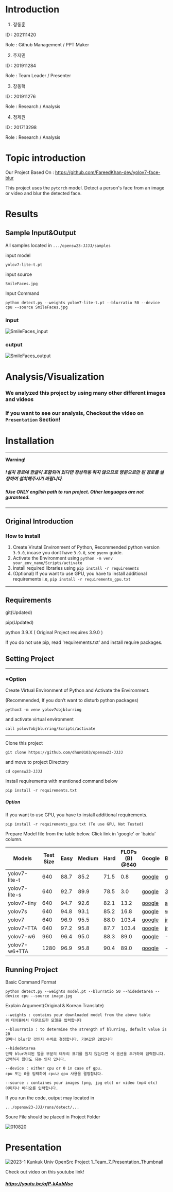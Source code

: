 # Introduction

1. 정동훈

ID : 202111420

Role : Github Management / PPT Maker


2. 주지민

ID : 201911284

Role : Team Leader / Presenter


3. 장동혁

ID : 201911276

Role : Research / Analysis


4. 정제원

ID : 201713298

Role : Research / Analysis


# Topic introduction

Our Project Based On :
https://github.com/FareedKhan-dev/yolov7-face-blur

This project uses the `pytorch` model. Detect a person's face from an image or video and blur the detected face.


# Results

## Sample Input&Output

All samples located in `.../opensw23-JJJJ/samples`

input model

    yolov7-lite-t.pt

input source 

    SmileFaces.jpg

Input Command

    python detect.py --weights yolov7-lite-t.pt --blurratio 50 --device cpu --source SmileFaces.jpg
    

### input

![SmileFaces_input](https://github.com/dhun0103/opensw23-JJJJ/assets/50978743/316a6a93-ccda-41f0-b094-aa77f23d9244)

### output

![SmileFaces_output](https://github.com/dhun0103/opensw23-JJJJ/assets/50978743/41b4a7f7-5a14-434a-a2ff-60ba2cf04352)


# Analysis/Visualization

### We analyzed this project by using many other different images and videos
### If you want to see our analysis, Checkout the video on `Presentation` Section!


# Installation
---

**Warning!** 

##### !설치 경로에 한글이 포함되어 있다면 정상작동 하지 않으므로 영문으로만 된 경로를 설정하여 설치해주시기 바랍니다.
##### !Use ONLY english path to run project. Other languages are not guranteed.

---
Original Introduction
---
### How to install
1. Create Virutal Environment of Python, Recommended python version `3.9.0`, incase you dont have `3.9.0`, see `pyenv` guide.
2. Activate the Environment using `python -m venv your_env_name/Scripts/activate`
3. install required libraries using `pip install -r requirements`
4. (Optional) If you want to use GPU, you have to install additional requirements i.e, `pip install -r requirements_gpu.txt` 

---

## Requirements

git(Updated)

pip(Updated)

python 3.9.X ( Original Project requires 3.9.0 )

If you do not use pip, read 'requirements.txt' and install require packages.

## Setting Project

-----

### \*Option 
Create Virtual Environment of Python and Activate the Environment.

(Recommended, If you don’t want to disturb python packages)

    python3 -m venv yolov7objblurring

 and activate virtual environment
 
    call yolov7objblurring/Scripts/activate
    
-----

Clone this project

    git clone https://github.com/dhun0103/opensw23-JJJJ
    
and move to project Directory

    cd opensw23-JJJJ
      
Install requirements with mentioned command below

    pip install -r requirements.txt

##### Option

If you want to use GPU, you have to install additional requirements.

    pip install -r requirements_gpu.txt (To use GPU, Not Tested)


Prepare Model file from the table below. Click link in 'google' or 'baidu' column.

| Models           |  Test Size | Easy  | Medium | Hard  | FLOPs (B) @640 | Google | Baidu |
| -----------------| ---------- | ----- | ------ | ----- | -------------- | ------ | ----- |
| yolov7-lite-t    | 640        | 88.7  | 85.2   | 71.5  |  0.8           | [google](https://drive.google.com/file/d/1HNXd9EdS-BJ4dk7t1xJDFfr1JIHjd5yb/view?usp=sharing) | [gsmn](https://pan.baidu.com/s/1oxlJVveUgHUQs4UiR26aCw) |
| yolov7-lite-s    | 640        | 92.7  | 89.9   | 78.5  |  3.0           | [google](https://drive.google.com/file/d/1MIC5vD4zqRLF_uEZHzjW_f-G3TsfaOAf/view?usp=sharing) | [3sp4](https://pan.baidu.com/s/1f_DD1gZ1AUGLFKHoPNq10Q) |
| yolov7-tiny      | 640        | 94.7  | 92.6   | 82.1  |  13.2          | [google](https://drive.google.com/file/d/1Mona-I4PclJr5mjX1qb8dgDeMpYyBcwM/view?usp=sharing) | [aujs](https://pan.baidu.com/s/1IzHLQc2RbPyuDgEqgY8hUg) |
| yolov7s          | 640        | 94.8  | 93.1   | 85.2  |  16.8          | [google](https://drive.google.com/file/d/1_ZjnNF_JKHVlq41EgEqMoGE2TtQ3SYmZ/view?usp=sharing) | [w72z](https://pan.baidu.com/s/1fZfZTH7qSdN-0zTk5iCcnA) |
| yolov7           | 640        | 96.9  | 95.5   | 88.0  |  103.4         | [google](https://drive.google.com/file/d/1oIaGXFd4goyBvB1mYDK24GLof53H9ZYo/view?usp=sharing) | [jrj6](https://pan.baidu.com/s/1PiEnSaogvjkNvRLHctBz9A) |
| yolov7+TTA       | 640        | 97.2  | 95.8   | 87.7  |  103.4         | [google](https://drive.google.com/file/d/1oIaGXFd4goyBvB1mYDK24GLof53H9ZYo/view?usp=sharing) | [jrj6](https://pan.baidu.com/s/1PiEnSaogvjkNvRLHctBz9A) |
| yolov7-w6        | 960        | 96.4  | 95.0   | 88.3  |  89.0          | [google](https://drive.google.com/file/d/1U_kH7Xa_9-2RK2hnyvsyMLKdYB0h4MJS/view?usp=sharing) | - |
| yolov7-w6+TTA    | 1280       | 96.9  | 95.8   | 90.4  |  89.0          | [google](https://drive.google.com/file/d/1U_kH7Xa_9-2RK2hnyvsyMLKdYB0h4MJS/view?usp=sharing) | - |


## Running Project

Basic Command Format

    python detect.py --weights model.pt --blurratio 50 --hidedetarea --device cpu --source image.jpg

Explain Argument(Original & Korean Translate)
    
    --weights : contains your downloaded model from the above table
    위 테이블에서 다운로드한 모델을 입력합니다
   
    --bluurratio : to determine the strength of blurring, default value is 20
    얼마나 blur할 것인지 수치로 결정합니다. 기본값은 20입니다
    
    --hidedetarea
    만약 blur처리된 얼굴 부분의 테두리 표기를 원치 않는다면 이 옵션을 추가하여 입력합니다. 입력하지 않아도 되는 인자 입니다.
    
    --device : either cpu or 0 in case of gpu.
    cpu 또는 0을 입력하여 cpu나 gpu 사용을 결정합니다.
    
    --source : containes your images (png, jpg etc) or video (mp4 etc)
    이미지나 비디오를 입력합니다.
 
 
If you run the code, output may located in

    .../opensw23-JJJ/runs/detect/...


Soure File should be placed in Project Folder

![010820](https://github.com/dhun0103/opensw23-JJJJ/assets/50978743/5d235472-355b-462c-8067-5a48c63b4d3e)

# Presentation

![2023-1 Kunkuk Univ OpenSrc Project 1_Team_7_Presentation_Thumbnail](https://github.com/dhun0103/opensw23-JJJJ/assets/50978743/0fa71615-0e2e-468c-91d7-e07cd1532f56)

Check out video on this youtube link! 
##### https://youtu.be/afP-kAxbNsc
